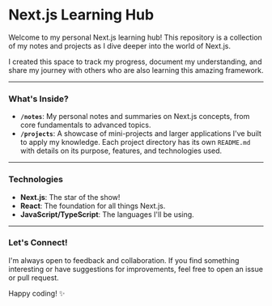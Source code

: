 # Next.js Learning Hub

Welcome to my personal Next.js learning hub! This repository is a collection of my notes and projects as I dive deeper into the world of Next.js.

I created this space to track my progress, document my understanding, and share my journey with others who are also learning this amazing framework.

---

### What's Inside?

-   **`/notes`**: My personal notes and summaries on Next.js concepts, from core fundamentals to advanced topics.
-   **`/projects`**: A showcase of mini-projects and larger applications I've built to apply my knowledge. Each project directory has its own `README.md` with details on its purpose, features, and technologies used.

---

### Technologies

* **Next.js**: The star of the show!
* **React**: The foundation for all things Next.js.
* **JavaScript/TypeScript**: The languages I'll be using.

---

### Let's Connect!

I'm always open to feedback and collaboration. If you find something interesting or have suggestions for improvements, feel free to open an issue or pull request.

Happy coding! ✨